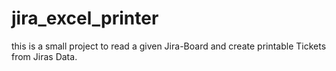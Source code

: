 # jira_excel_printer
this is a small project to read a given Jira-Board and create printable Tickets from Jiras Data.
